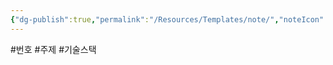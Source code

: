 ```yaml
---
{"dg-publish":true,"permalink":"/Resources/Templates/note/","noteIcon":"0","created":"2023-12-31T20:16:05.589+09:00","updated":"2023-12-31T20:17:15.869+09:00"}
---
```


#번호 #주제 #기술스택




<!-- Google tag (gtag.js) --> <script async src="https://www.googletagmanager.com/gtag/js?id=G-QHF8SF84LT"></script> <script> window.dataLayer = window.dataLayer || []; function gtag(){dataLayer.push(arguments);} gtag('js', new Date()); gtag('config', 'G-QHF8SF84LT'); </script>